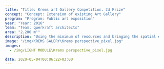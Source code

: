 ```yaml
---
title: "Title: Krems art Gallery Competition. 2d Prize"
concept: "Concept: Extension of existing Art Gallery"
program: "Program: Public art exposition"
year: "Year: 2016"
team: "Team: querkraft architects"
area: "2.200 m²"
description: "Using the minimum of rescurces and bringing the spatial efficiency at maximum. The new minimalist volume connects the two existing buildings through and undergound passage. The public space is freed from built clutter and traffic to give pedestrians a maximum freedom. competition link: https://www.architekturwettbewerb.at/competition.php?id=1457&part=preistraeger "
image: "/img/KREMS GALERY\Krems perspective_pixel.jpg"
images:
  - /img/LIGHT MODULE\Krems perspective_pixel.jpg
  
date: 2020-05-04T00:06:22+03:00
---
```

